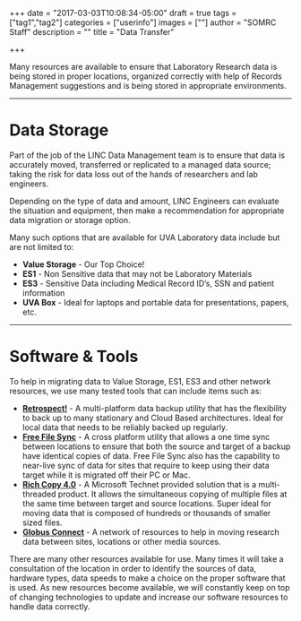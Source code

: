 +++
date = "2017-03-03T10:08:34-05:00"
draft = true
tags = ["tag1","tag2"]
categories = ["userinfo"]
images = [""]
author = "SOMRC Staff"
description = ""
title = "Data Transfer"

+++

<p class="lead">Many resources are available to ensure that Laboratory Research data is being stored in proper locations, organized correctly with help of Records Management suggestions and is being stored in appropriate environments.</p>

- - -

#  Data Storage

Part of the job of the LINC Data Management team is to ensure that data is accurately moved, transferred or replicated to a managed data source; taking the risk for data loss out of the hands of researchers and lab engineers.

Depending on the type of data and amount, LINC Engineers can evaluate the situation and equipment, then make a recommendation for appropriate data migration or storage option.

Many such options that are available for UVA Laboratory data include but are not limited to:

* **Value Storage** - Our Top Choice!
* **ES1** - Non Sensitive data that may not be Laboratory Materials
* **ES3** -  Sensitive Data including Medical Record ID’s, SSN and patient information
* **UVA Box** - Ideal for laptops and portable data for presentations, papers, etc.

- - -

# Software & Tools

To help in migrating data to Value Storage, ES1, ES3 and other network resources, we use many tested tools that can include items such as:

* [**Retrospect!**](https://www.retrospect.com) - A multi-platform data backup utility that has the flexibility to back up to many stationary and Cloud Based architectures.  Ideal for local data that needs to be reliably backed up regularly.
* [**Free File Sync**](https://www.freefilesync.org) - A cross platform utility that allows a one time sync between locations to ensure that both the source and target of a backup have identical copies of data.  Free File Sync also has the capability to near-live sync of data for sites that require to keep using their data target while it is migrated off their PC or Mac.
* [**Rich Copy 4.0**](https://technet.microsoft.com/en-us/library/2009.04.utilityspotlight.aspx) - A Microsoft Technet provided solution that is a multi-threaded product.  It allows the simultaneous copying of multiple files at the same time between target and source locations.  Super ideal for moving data that is composed of hundreds or thousands of smaller sized files.
* [**Globus Connect**](https://www.globus.org) - A network of resources to help in moving research data between sites, locations or other media sources.

There are many other resources available for use.  Many times it will take a consultation of the location in order to identify the sources of data, hardware types, data speeds to make a choice on the proper software that is used.  As new resources become available, we will constantly keep on top of changing technologies to update and increase our software resources to handle data correctly.

